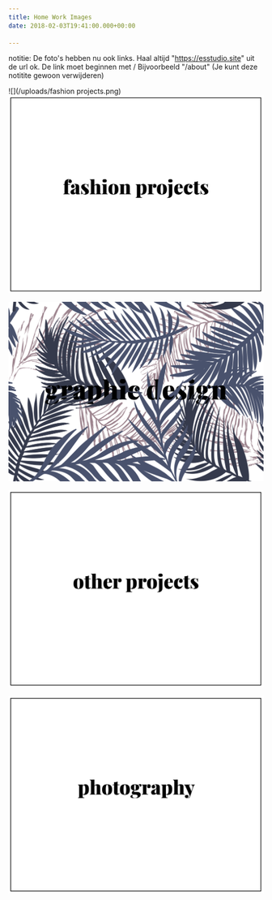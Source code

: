 ```yaml
---
title: Home Work Images
date: 2018-02-03T19:41:00.000+00:00

---
```

notitie: De foto's hebben nu ook links.
Haal altijd "https://esstudio.site" uit de url ok.
De link moet beginnen met /
Bijvoorbeeld "/about" (Je kunt deze notitite gewoon verwijderen)

![](/uploads/fashion projects.png)  
![](/uploads/faskim.png)

![](/uploads/aangepaste.png)

![](/uploads/other.png)

![](/uploads/photo.png)